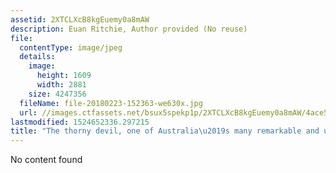 ```yaml
---
assetid: 2XTCLXcB8kgEuemy0a8mAW
description: Euan Ritchie, Author provided (No reuse)
file:
  contentType: image/jpeg
  details:
    image:
      height: 1609
      width: 2881
    size: 4247356
  fileName: file-20180223-152363-we630x.jpg
  url: //images.ctfassets.net/bsux5spekp1p/2XTCLXcB8kgEuemy0a8mAW/4ace5e5a791f6502d705962488cfbe31/file-20180223-152363-we630x.jpg
lastmodified: 1524652336.297215
title: "The thorny devil, one of Australia\u2019s many remarkable and unique animals."
---
```

No content found